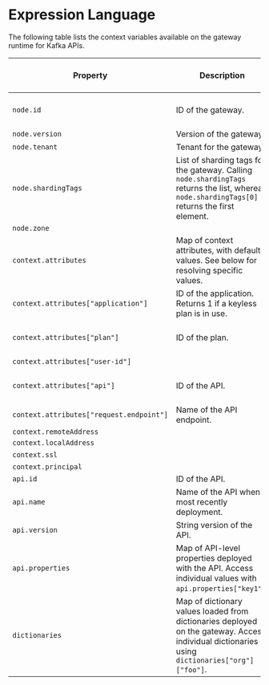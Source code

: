# Expression Language

The following table lists the context variables available on the gateway runtime for Kafka APIs.

<table><thead><tr><th width="356.26953125">Property</th><th width="298.80859375">Description</th><th width="98.21875">Type</th><th width="397.76171875">Example Resolved Value</th></tr></thead><tbody><tr><td><code>node.id</code></td><td>ID of the gateway.</td><td>String</td><td><code>02b2e514-e28d-460c-b2e5-14e28de60cb7</code></td></tr><tr><td><code>node.version</code></td><td>Version of the gateway.</td><td>String</td><td></td></tr><tr><td><code>node.tenant</code></td><td>Tenant for the gateway.</td><td>String</td><td><code>eu-west</code></td></tr><tr><td><code>node.shardingTags</code></td><td>List of sharding tags for the gateway. Calling <code>node.shardingTags</code> returns the list, whereas <code>node.shardingTags[0]</code> returns the first element.</td><td>List</td><td></td></tr><tr><td><code>node.zone</code></td><td></td><td></td><td></td></tr><tr><td><code>context.attributes</code></td><td>Map of context attributes, with default values. See below for resolving specific values.</td><td>Map</td><td></td></tr><tr><td><code>context.attributes["application"]</code></td><td>ID of the application. Returns 1 if a keyless plan is in use.</td><td>String</td><td></td></tr><tr><td><code>context.attributes["plan"]</code></td><td>ID of the plan.</td><td>String</td><td><code>2e7e9ff5-9176-4db1-be9f-f591766db10b</code></td></tr><tr><td><code>context.attributes["user-id"]</code></td><td></td><td>String</td><td></td></tr><tr><td><code>context.attributes["api"]</code></td><td>ID of the API.</td><td>String</td><td><code>ac5592ab-81b6-40c4-9592-ab81b670c497</code></td></tr><tr><td><code>context.attributes["request.endpoint"]</code></td><td>Name of the API endpoint.</td><td>String</td><td><code>Default Broker</code></td></tr><tr><td><code>context.remoteAddress</code></td><td></td><td></td><td></td></tr><tr><td><code>context.localAddress</code></td><td></td><td></td><td></td></tr><tr><td><code>context.ssl</code></td><td></td><td>Object</td><td></td></tr><tr><td><code>context.principal</code></td><td></td><td></td><td></td></tr><tr><td><code>api.id</code></td><td>ID of the API.</td><td>String</td><td></td></tr><tr><td><code>api.name</code></td><td>Name of the API when most recently deployment.</td><td>String</td><td><code>My Kafka API</code></td></tr><tr><td><code>api.version</code></td><td>String version of the API.</td><td>String</td><td><code>1.0.0</code></td></tr><tr><td><code>api.properties</code></td><td>Map of API-level properties deployed with the API. Access individual values  with <code>api.properties["key1"]</code>.</td><td>Map</td><td></td></tr><tr><td><code>dictionaries</code></td><td>Map of dictionary values loaded from dictionaries deployed on the gateway. Access individual dictionaries using <code>dictionaries["org"]["foo"]</code>.</td><td>Map</td><td></td></tr></tbody></table>

